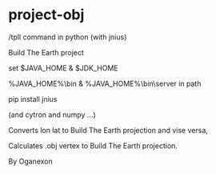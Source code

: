 # project-obj

/tpll command in python (with jnius)

Build The Earth project

set $JAVA_HOME & $JDK_HOME

%JAVA_HOME%\bin & %JAVA_HOME%\bin\server in path

pip install jnius

(and cytron and numpy ...)

Converts lon lat to Build The Earth projection and vise versa, 

Calculates .obj vertex to Build The Earth projection.

By Oganexon
